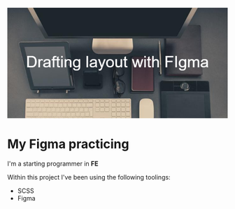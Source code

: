 ![](./img/Drafting_layout_with_FIgma.png)

# My Figma practicing

I'm a starting programmer in **FE**

Within this project I've been using the following toolings:
* SCSS
* Figma